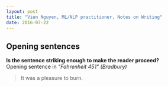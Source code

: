 ```yaml
---
layout: post
title: "Vien Nguyen, ML/NLP practitioner, Notes on Writing"
date: 2016-07-22
---
```


<h2>Opening sentences</h2>
<p align = "justify">
	<strong>Is the sentence striking enough to make the reader proceed?</strong><br>
	Opening sentence in <em>&quot;Fahrenheit 451&quot; (Bradbury)</em>
</p>
<blockquote>It was a pleasure to burn.</blockquote>
<div>
<script>
  (function(i,s,o,g,r,a,m){i['GoogleAnalyticsObject']=r;i[r]=i[r]||function(){
  (i[r].q=i[r].q||[]).push(arguments)},i[r].l=1*new Date();a=s.createElement(o),
  m=s.getElementsByTagName(o)[0];a.async=1;a.src=g;m.parentNode.insertBefore(a,m)
  })(window,document,'script','https://www.google-analytics.com/analytics.js','ga');

  ga('create', 'UA-77434616-1', 'auto');
  ga('send', 'pageview');

</script>
</div>